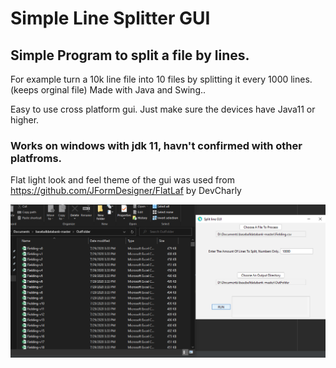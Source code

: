 # Simple Line Splitter GUI
## Simple Program to split a file by lines.
For example turn a 10k line file into 10 files by splitting it every 1000 lines.(keeps orginal file)
Made with Java and Swing.. 

Easy to use cross platform gui. Just make sure the devices have Java11 or higher. 
### Works on windows with jdk 11, havn't confirmed with other platfroms.

Flat light look and feel theme of the gui was used from https://github.com/JFormDesigner/FlatLaf by DevCharly


![alt tag](https://github.com/KiwiCode-s/Simple-line-splitter-gui/blob/master/UsagePhotos/Capture.PNG)
